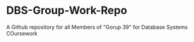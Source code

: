 # DBS-Group-Work-Repo
A Github repository for all Members of "Gorup 39" for Database Systems COursework
